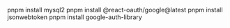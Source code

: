 pnpm install mysql2
pnpm install @react-oauth/google@latest
pnpm install jsonwebtoken
pnpm install google-auth-library